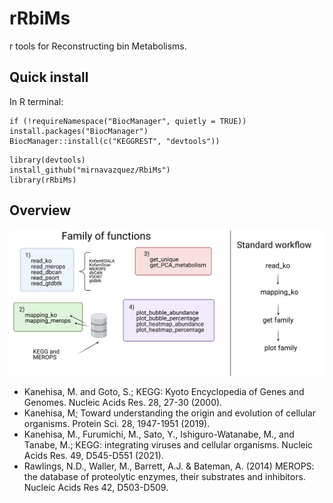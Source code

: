 # rRbiMs

r tools for Reconstructing bin Metabolisms.

## Quick install

In R terminal:

```
if (!requireNamespace("BiocManager", quietly = TRUE)) install.packages("BiocManager")
BiocManager::install(c("KEGGREST", "devtools"))
```

```
library(devtools)
install_github("mirnavazquez/RbiMs")
library(rRbiMs)
```
  
## Overview 

![](inst/rRbiMs-3.png)

* Kanehisa, M. and Goto, S.; KEGG: Kyoto Encyclopedia of Genes and Genomes. Nucleic Acids Res. 28, 27-30 (2000).
* Kanehisa, M; Toward understanding the origin and evolution of cellular organisms. Protein Sci. 28, 1947-1951 (2019).
* Kanehisa, M., Furumichi, M., Sato, Y., Ishiguro-Watanabe, M., and Tanabe, M.; KEGG: integrating viruses and cellular organisms. Nucleic Acids Res. 49, D545-D551 (2021).
* Rawlings, N.D., Waller, M., Barrett, A.J. & Bateman, A. (2014) MEROPS: the database of proteolytic enzymes, their substrates and inhibitors. Nucleic Acids Res 42, D503-D509.
